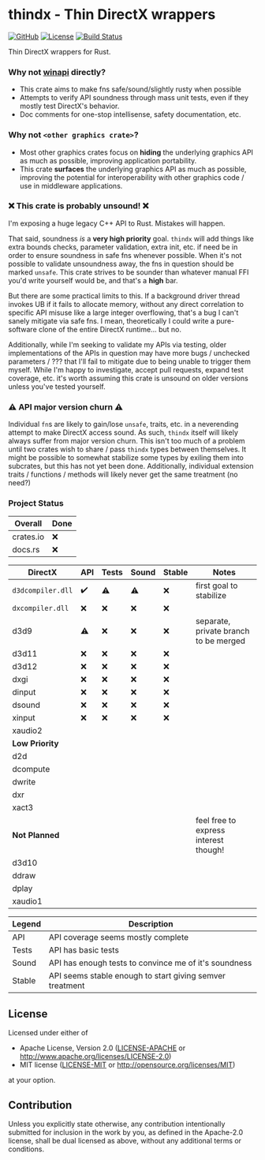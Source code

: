 # thindx - **Thin** **D**irect**X** wrappers

[![GitHub](https://img.shields.io/github/stars/MaulingMonkey/thindx.svg?label=GitHub&style=social)](https://github.com/MaulingMonkey/thindx)
[![License](https://img.shields.io/crates/l/thindx.svg)](https://github.com/MaulingMonkey/thindx)
[![Build Status](https://github.com/MaulingMonkey/thindx/workflows/Rust/badge.svg)](https://github.com/MaulingMonkey/thindx/actions?query=workflow%3Arust)
<!--
[![crates.io](https://img.shields.io/crates/v/thindx.svg)](https://crates.io/crates/thindx)
[![docs.rs](https://docs.rs/thindx/badge.svg)](https://docs.rs/thindx)
-->
<!-- [![dependency status](https://deps.rs/repo/github/MaulingMonkey/thindx/status.svg)](https://deps.rs/repo/github/MaulingMonkey/thindx) -->

Thin DirectX wrappers for Rust.

### Why not [winapi] directly?

*   This crate aims to make fns safe/sound/slightly rusty when possible
*   Attempts to verify API soundness through mass unit tests, even if they mostly test DirectX's behavior.
*   Doc comments for one-stop intellisense, safety documentation, etc.

### Why not `<other graphics crate>`?

*   Most other graphics crates focus on **hiding** the underlying graphics API as much as possible, improving application portability.
*   This crate **surfaces** the underlying graphics API as much as possible, improving the potential for interoperability with other graphics code / use in middleware applications.

### ❌ This crate is probably unsound! ❌

I'm exposing a huge legacy C++ API to Rust.  Mistakes will happen.

That said, soundness *is* a **very high priority** goal.  `thindx` will add things like extra bounds checks, parameter
validation, extra init, etc. if need be in order to ensure soundness in safe fns whenever possible.  When it's not
possible to validate unsoundness away, the fns in question should be marked `unsafe`.  This crate strives to be sounder
than whatever manual FFI you'd write yourself would be, and that's a **high** bar.

But there are some practical limits to this.  If a background driver thread invokes UB if it fails to allocate memory,
without any direct correlation to specific API misuse like a large integer overflowing, that's a bug I can't sanely
mitigate via safe fns.  I mean, theoretically I could write a pure-software clone of the entire DirectX runtime... but no.

Additionally, while I'm seeking to validate my APIs via testing, older implementations of the APIs in question may have
more bugs / unchecked parameters / ??? that I'll fail to mitigate due to being unable to trigger them myself.  While I'm
happy to investigate, accept pull requests, expand test coverage, etc. it's worth assuming this crate is unsound on
older versions unless you've tested yourself.

### ⚠️ API major version churn ⚠️

Individual `fn`s are likely to gain/lose `unsafe`, traits, etc. in a neverending attempt to make DirectX access sound.
As such, `thindx` itself will likely always suffer from major version churn.
This isn't too much of a problem until two crates wish to share / pass `thindx` types between themselves.
It might be possible to somewhat stabilize some types by exiling them into subcrates, but this has not yet been done.
Additionally, individual extension traits / functions / methods will likely never get the same treatment (no need?)



### Project Status

| Overall       | Done  |
| ------------- | ----- |
| crates.io     | ❌    |
| docs.rs       | ❌    |

| DirectX           | API   | Tests | Sound | Stable| Notes |
| ----------------- | ----- | ----- | ----- | ----- | ----- |
| `d3dcompiler.dll` | ✔️    | ⚠️    | ⚠️    | ❌    | first goal to stabilize
| `dxcompiler.dll`  | ❌    | ❌    | ❌    | ❌    |
| d3d9              | ⚠️    | ❌    | ❌    | ❌    | separate, private branch to be merged
| d3d11             | ❌    | ❌    | ❌    | ❌    |
| d3d12             | ❌    | ❌    | ❌    | ❌    |
| dxgi              | ❌    | ❌    | ❌    | ❌    |
| dinput            | ❌    | ❌    | ❌    | ❌    |
| dsound            | ❌    | ❌    | ❌    | ❌    |
| xinput            | ❌    | ❌    | ❌    | ❌    |
| xaudio2           |
| **Low Priority**  |
| d2d               |
| dcompute          |
| dwrite            |
| dxr               |
| xact3             |
| **Not Planned**   |       |       |       |       | feel free to express interest though!
| d3d10             |
| ddraw             |
| dplay             |
| xaudio1           |

| Legend    | Description   |
| --------- | ------------- |
| API       | API coverage seems mostly complete
| Tests     | API has basic tests
| Sound     | API has enough tests to convince me of it's soundness
| Stable    | API seems stable enough to start giving semver treatment



<h2 name="license">License</h2>

Licensed under either of

* Apache License, Version 2.0 ([LICENSE-APACHE](LICENSE-APACHE) or <http://www.apache.org/licenses/LICENSE-2.0>)
* MIT license ([LICENSE-MIT](LICENSE-MIT) or <http://opensource.org/licenses/MIT>)

at your option.



<h2 name="contribution">Contribution</h2>

Unless you explicitly state otherwise, any contribution intentionally submitted
for inclusion in the work by you, as defined in the Apache-2.0 license, shall be
dual licensed as above, without any additional terms or conditions.



<!-- references -->
[winapi]:                   http://docs.rs/winapi/0.3/
